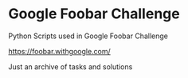 # Google Foobar Challenge
Python Scripts used in Google Foobar Challenge

https://foobar.withgoogle.com/

Just an archive of tasks and solutions
